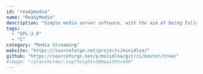 ```yaml
---
id: "readymedia"
name: "ReadyMedia"
description: "Simple media server software, with the aim of being fully compliant with DLNA/UPnP-AV clients. Formerly known as MiniDLNA."
tags:
  - "GPL-2.0"
  - "C"
category: "Media Streaming"
website: "https://sourceforge.net/projects/minidlna/"
github: "https://sourceforge.net/p/minidlna/git/ci/master/tree/"
#image: "/placeholder.svg?height=300&width=400"
---
```


